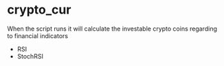 # crypto_cur

When the script runs it will calculate the investable crypto coins regarding to financial indicators
* RSI 
* StochRSI
